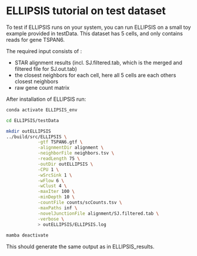 # ELLIPSIS tutorial on test dataset

To test if ELLIPSIS runs on your system, you can run ELLIPSIS on a small toy example provided in testData.
This dataset has 5 cells, and only contains reads for gene TSPAN6.

The required input consists of :
* STAR alignment results (incl. SJ.filtered.tab, which is the merged and filtered file for SJ.out.tab)
* the closest neighbors for each cell, here all 5 cells are each others closest neighbors
* raw gene count matrix

After installation of ELLIPSIS run:
```bash
conda activate ELLIPSIS_env

cd ELLIPSIS/testData

mkdir outELLIPSIS
../build/src/ELLIPSIS \
            -gtf TSPAN6.gtf \
            -alignmentDir alignment \
            -neighborFile neighbors.tsv \
            -readLength 75 \
            -outDir outELLIPSIS \
            -CPU 1 \
            -wSrcSink 1 \
            -wFlow 6 \
            -wClust 4 \
            -maxIter 100 \
            -minDepth 10 \
            -countFile counts/scCounts.tsv \
            -maxPaths inf \
            -novelJunctionFile alignment/SJ.filtered.tab \
            -verbose \
            > outELLIPSIS/ELLIPSIS.log
                 
mamba deactivate
```

This should generate the same output as in ELLIPSIS_results.

